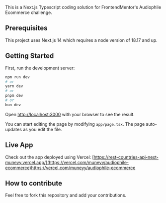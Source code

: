 This is a Next.js Typescript coding solution for FrontendMentor's Audiophile Ecommerce challenge.

## Prerequisites

This project uses Next.js 14 which requires a node version of 18.17 and up.

## Getting Started

First, run the development server:

```bash
npm run dev
# or
yarn dev
# or
pnpm dev
# or
bun dev
```

Open [http://localhost:3000](http://localhost:3000) with your browser to see the result.

You can start editing the page by modifying `app/page.tsx`. The page auto-updates as you edit the file.

## Live App

Check out the app deployed using Vercel: [https://rest-countries-api-next-muneyy.vercel.app/](https://vercel.com/muneyy/audiophile-ecommerce)https://vercel.com/muneyy/audiophile-ecommerce

## How to contribute

Feel free to fork this repository and add your contributions.

